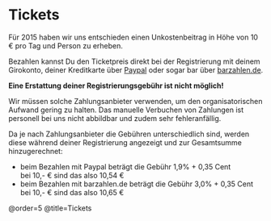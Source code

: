 # Tickets

Für 2015 haben wir uns entschieden einen Unkostenbeitrag in Höhe von 10 € pro Tag und Person zu erheben.

Bezahlen kannst Du den Ticketpreis direkt bei der Registrierung mit deinem Girokonto, deiner Kreditkarte über 
[Paypal](https://www.paypal.com/de/webapps/mpp/personal) oder sogar bar über [barzahlen.de](https://www.barzahlen.de/de/kunden/funktionsweise).

**Eine Erstattung deiner Registrierungsgebühr ist nicht möglich!**

Wir müssen solche Zahlungsanbieter verwenden, um den organisatorischen Aufwand gering zu halten. Das manuelle Verbuchen 
von Zahlungen ist personell bei uns nicht abbildbar und zudem sehr fehleranfällig.

Da je nach Zahlungsanbieter die Gebühren unterschiedlich sind, werden diese während deiner Registrierung angezeigt
und zur Gesamtsumme hinzugerechnet:

 * beim Bezahlen mit Paypal beträgt die Gebühr 1,9% + 0,35 Cent  
   bei 10,- € sind das also 10,54 €
 * beim Bezahlen mit barzahlen.de beträgt die Gebühr 3,0% + 0,35 Cent  
   bei 10,- € sind das also 10,65 €

@order=5
@title=Tickets
